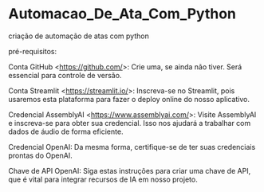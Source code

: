 # Automacao_De_Ata_Com_Python
criação de automação de atas com python


pré-requisitos:

Conta GitHub <https://github.com/&gt;: Crie uma, se ainda não tiver. Será essencial para controle de versão.

Conta Streamlit <https://streamlit.io/&gt;: Inscreva-se no Streamlit, pois usaremos esta plataforma para fazer o deploy online do nosso aplicativo.

Credencial AssemblyAI <https://www.assemblyai.com/&gt;: Visite AssemblyAI e inscreva-se para obter sua credencial. Isso nos ajudará a trabalhar com dados de áudio de forma eficiente.

Credencial OpenAI: Da mesma forma, certifique-se de ter suas credenciais prontas do OpenAI.

Chave de API OpenAI: Siga estas instruções para criar uma chave de API, que é vital para integrar recursos de IA em nosso projeto.

